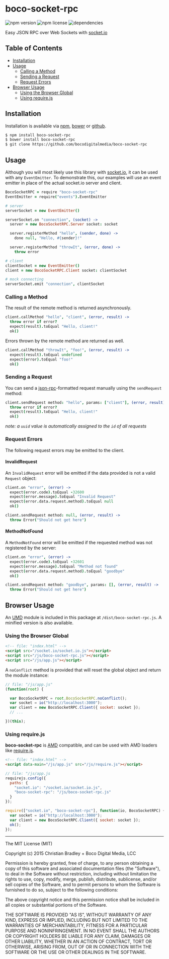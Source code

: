 # boco-socket-rpc
![npm version](https://img.shields.io/npm/v/boco-socket-rpc.svg)
![npm license](https://img.shields.io/npm/l/boco-socket-rpc.svg)
![dependencies](https://david-dm.org/bocodigitalmedia/boco-socket-rpc.png)

Easy JSON RPC over Web Sockets with [socket.io]

## Table of Contents

* [Installation]
* [Usage]
  * [Calling a Method]
  * [Sending a Request]
  * [Request Errors]
* [Browser Usage]
  * [Using the Browser Global]
  * [Using require.js]

## Installation

Installation is available via [npm], [bower] or [github].

```sh
$ npm install boco-socket-rpc
$ bower install boco-socket-rpc
$ git clone https://github.com/bocodigitalmedia/boco-socket-rpc
```

## Usage

Although you will most likely use this library with [socket.io], it can be used with any `EventEmitter`. To demonstrate this, our examples will use an event emitter in place of the actual socket.io server and client.

```coffee
BocoSocketRPC = require "boco-socket-rpc"
EventEmitter = require("events").EventEmitter

# server
serverSocket = new EventEmitter()

serverSocket.on "connection", (socket) ->
  server = new BocoSocketRPC.Server socket: socket

  server.registerMethod "hello", (sender, done) ->
    done null, "Hello, #{sender}!"

  server.registerMethod "throwIt", (error, done) ->
    throw error

# client
clientSocket = new EventEmitter()
client = new BocoSocketRPC.Client socket: clientSocket

# mock connecting
serverSocket.emit "connection", clientSocket
```

### Calling a Method

The result of the remote method is returned asynchronously.

```coffee
client.callMethod "hello", "client", (error, result) ->
  throw error if error?
  expect(result).toEqual "Hello, client!"
  ok()
```

Errors thrown by the remote method are returned as well.

```coffee
client.callMethod "throwIt", "foo!", (error, result) ->
  expect(result).toEqual undefined
  expect(error).toEqual "foo!"
  ok()
```

### Sending a Request

You can send a [json-rpc]-formatted request manually using the `sendRequest` method:

```coffee
client.sendRequest method: "hello", params: ["client"], (error, result) ->
  throw error if error?
  expect(result).toEqual "Hello, client!"
  ok()
```

_note: a `uuid` value is automatically assigned to the `id` of all requests_

### Request Errors

The following request errors may be emitted to the client.

#### InvalidRequest

An `InvalidRequest` error will be emitted if the data provided is not a valid `Request` object:

```coffee
client.on "error", (error) ->
  expect(error.code).toEqual -32600
  expect(error.message).toEqual "Invalid Request"
  expect(error.data.request.method).toEqual null
  ok()

client.sendRequest method: null, (error, result) ->
  throw Error("Should not get here")
```

#### MethodNotFound

A `MethodNotFound` error will be emitted if the requested method was not registered by the server:

```coffee
client.on "error", (error) ->
  expect(error.code).toEqual -32601
  expect(error.message).toEqual "Method not found"
  expect(error.data.request.method).toEqual "goodbye"
  ok()

client.sendRequest method: "goodbye", params: [], (error, result) ->
  throw Error("Should not get here")
```

## Browser Usage

An [UMD] module is included in this package at `/dist/boco-socket-rpc.js`. A minified version is also available.

### Using the Browser Global

```html
<!-- file: "index.html" -->
<script src="/socket.io/socket.io.js"></script>
<script src="/js/boco-socket-rpc.js"></script>
<script src="/js/app.js"></script>
```

A `noConflict` method is provided that will reset the global object and return the module instance:

```js
// file: "/js/app.js"
(function(root) {

  var BocoSocketRPC = root.BocoSocketRPC.noConflict();
  var socket = io("http://localhost:3000");
  var client = new BocoSocketRPC.Client({ socket: socket });
  // ...

})(this);
```

### Using require.js

__boco-socket-rpc__ is [AMD] compatible, and can be used with AMD loaders like [require.js].

```html
<!-- file: "index.html" -->
<script data-main="/js/app.js" src="/js/require.js"></script>
```

```js
// file: "/js/app.js
requirejs.config({
  paths: {
    "socket.io": "/socket.io/socket.io.js",
    "boco-socket-rpc": "/js/boco-socket-rpc.js"
  }
});

require(["socket.io", "boco-socket-rpc"], function(io, BocoSocketRPC) {
  var socket = io("http://localhost:3000");
  var client = new BocoSocketRPC.Client({ socket: socket });
  ok();
});
```


[Installation]: #installation
[Usage]: #usage
[Calling a Method]: #calling-a-method
[Sending a Request]: #sending-a-request
[Request Errors]: #request-errors
[Browser Usage]: #browser-usage
[Using the Browser Global]: #using-the-browser-global
[Using require.js]: #using-require.js

[json-rpc]: http://www.jsonrpc.org/specification
[npm]: http://npmjs.org
[bower]: http://bower.io
[github]: http://github.com
[socket.io]: http://socket.io
[umd]: https://github.com/umdjs/umd
[amd]: https://github.com/amdjs/amdjs-api/wiki/AMD
[require.js]: http://requirejs.org

---

The MIT License (MIT)

Copyright (c) 2015 Christian Bradley + Boco Digital Media, LCC

Permission is hereby granted, free of charge, to any person obtaining a copy
of this software and associated documentation files (the "Software"), to deal
in the Software without restriction, including without limitation the rights
to use, copy, modify, merge, publish, distribute, sublicense, and/or sell
copies of the Software, and to permit persons to whom the Software is
furnished to do so, subject to the following conditions:

The above copyright notice and this permission notice shall be included in all
copies or substantial portions of the Software.

THE SOFTWARE IS PROVIDED "AS IS", WITHOUT WARRANTY OF ANY KIND, EXPRESS OR
IMPLIED, INCLUDING BUT NOT LIMITED TO THE WARRANTIES OF MERCHANTABILITY,
FITNESS FOR A PARTICULAR PURPOSE AND NONINFRINGEMENT. IN NO EVENT SHALL THE
AUTHORS OR COPYRIGHT HOLDERS BE LIABLE FOR ANY CLAIM, DAMAGES OR OTHER
LIABILITY, WHETHER IN AN ACTION OF CONTRACT, TORT OR OTHERWISE, ARISING FROM,
OUT OF OR IN CONNECTION WITH THE SOFTWARE OR THE USE OR OTHER DEALINGS IN THE
SOFTWARE.

